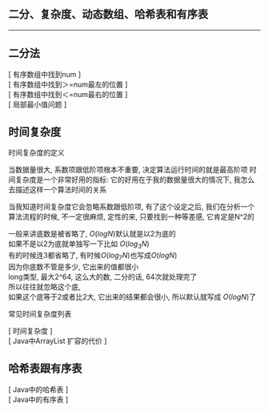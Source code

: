 ## 二分、复杂度、动态数组、哈希表和有序表

---


## 二分法
[ 有序数组中找到num ]   
[ 有序数组中找到＞=num最左的位置 ]   
[ 有序数组中找到＜=num最右的位置 ]   
[ 局部最小值问题 ]    


## 时间复杂度

时间复杂度的定义

当数据量很大, 系数项跟低阶项根本不重要, 决定算法运行时间的就是最高阶项
时间复杂度是一个非常好用的指标: 
它的好用在于我的数据量很大的情况下, 我怎么去描述这样一个算法时间的关系

当我知道时间复杂度它会忽略系数跟低阶项, 有了这个设定之后, 我们在分析一个算法流程的时候, 不一定很麻烦, 定性的来, 只要找到一种等差感, 它肯定是N^2的

一般来讲底数是被省略了, $O(logN)$默认就是以2为底的   
如果不是以2为底就单独写一下比如 $O(log_3N)$   
有的时候连3都省略了, 有时候$O(log_7N)$也写成$O(logN)$   
因为你底数不管是多少, 它出来的值都很小   
long类型, 最大2^64, 这么大的数, 二分的话, 64次就处理完了   
所以往往就忽略这个底,    
如果这个底等于2或者比2大, 它出来的结果都会很小, 所以默认就写成 $O(logN)$了   

常见时间复杂度列表

[ 时间复杂度 ]   
[ Java中ArrayList 扩容的代价 ]  

## 哈希表跟有序表

[ Java中的哈希表 ]  
[ Java中的有序表 ]  
